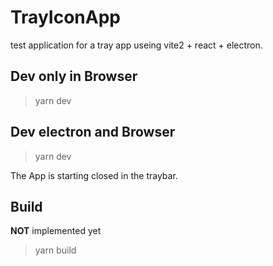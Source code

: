# TrayIconApp

test application for a tray app useing vite2 + react + electron.

## Dev only in Browser

> yarn dev

## Dev electron and Browser

> yarn dev

The App is starting closed in the traybar.

## Build

**NOT** implemented yet

> yarn build
